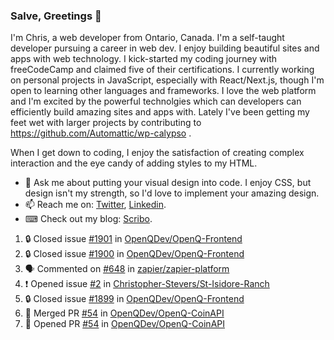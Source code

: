 ### Salve, Greetings 👋

I'm Chris, a web developer from Ontario, Canada. I'm a self-taught developer pursuing a career in web dev. I enjoy building beautiful sites and apps with web technology.
I kick-started my coding journey with freeCodeCamp and claimed five of their certifications.  I currently working on personal projects in JavaScript, especially with React/Next.js, though I'm open to learning other languages and frameworks. I love the web platform and I'm excited by the powerful technolgies which can developers can efficiently build amazing sites and apps with. Lately I've been getting my feet wet with larger projects by contributing to https://github.com/Automattic/wp-calypso .

When I get down to coding, I enjoy the satisfaction of creating complex interaction and the eye candy of adding styles to my HTML. 

- 💬 Ask me about putting your visual design into code. I enjoy CSS, but design isn't my strength, so I'd love to implement your amazing design.
- 📫 Reach me on: [Twitter](https://twitter.com/Christo28120856), [Linkedin](https://www.linkedin.com/in/christopher-stevers-07b9a5204/).
- ⌨ Check out my blog: [Scribo](https://christopherstevers.cf).
<!--
**Christopher-Stevers/Christopher-Stevers** is a ✨ _special_ ✨ repository because its `README.md` (this file) appears on your GitHub profile.

Here are some ideas to get you started:

- 🔭 I’m currently working on ...
- 🌱 I’m currently learning ...
- 👯 I’m looking to collaborate on ...
- 🤔 I’m looking for help with ...
- 😄 Pronouns: ...
- ⚡ Fun fact: ...
-->

<!--START_SECTION:activity-->
1. 🔒 Closed issue [#1901](https://github.com/OpenQDev/OpenQ-Frontend/issues/1901) in [OpenQDev/OpenQ-Frontend](https://github.com/OpenQDev/OpenQ-Frontend)
2. 🔒 Closed issue [#1900](https://github.com/OpenQDev/OpenQ-Frontend/issues/1900) in [OpenQDev/OpenQ-Frontend](https://github.com/OpenQDev/OpenQ-Frontend)
3. 🗣 Commented on [#648](https://github.com/zapier/zapier-platform/issues/648#issuecomment-1690070282) in [zapier/zapier-platform](https://github.com/zapier/zapier-platform)
4. ❗ Opened issue [#2](https://github.com/Christopher-Stevers/St-Isidore-Ranch/issues/2) in [Christopher-Stevers/St-Isidore-Ranch](https://github.com/Christopher-Stevers/St-Isidore-Ranch)
5. 🔒 Closed issue [#1899](https://github.com/OpenQDev/OpenQ-Frontend/issues/1899) in [OpenQDev/OpenQ-Frontend](https://github.com/OpenQDev/OpenQ-Frontend)
6. 🎉 Merged PR [#54](https://github.com/OpenQDev/OpenQ-CoinAPI/pull/54) in [OpenQDev/OpenQ-CoinAPI](https://github.com/OpenQDev/OpenQ-CoinAPI)
7. 💪 Opened PR [#54](https://github.com/OpenQDev/OpenQ-CoinAPI/pull/54) in [OpenQDev/OpenQ-CoinAPI](https://github.com/OpenQDev/OpenQ-CoinAPI)
<!--END_SECTION:activity-->
